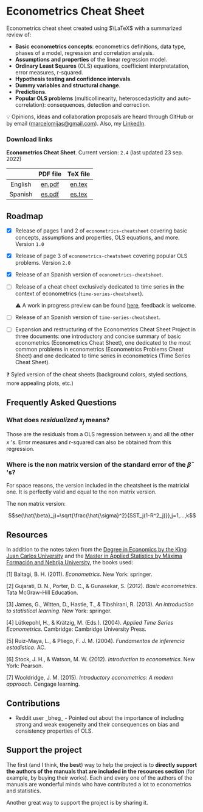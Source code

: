 # Econometrics Cheat Sheet

Econometrics cheat sheet created using $\LaTeX$ with a summarized review of:

* **Basic econometrics concepts**: econometrics definitions, data type, phases of a model, regression and correlation analysis.
* **Assumptions and properties** of the linear regression model.
* **Ordinary Least Squares** (OLS) equations, coefficient interpretatation, error measures, r-squared.
* **Hypothesis testing and confidence intervals**.
* **Dummy variables and structural change**.
* **Predictions**.
* **Popular OLS problems** (multicollinearity, heteroscedasticity and auto-correlation): consequences, detection and correction.

:bulb: Opinions, ideas and collaboration proposals are heard through GitHub or by email (marcelomijas@gmail.com). Also, my [LinkedIn](https://www.linkedin.com/in/marcelomorenop/).

### Download links

**Econometrics Cheat Sheet**. Current version: `2.4` (last updated 23 sep. 2022)

|         | PDF file                                                          | TeX file                                                            |
| :-----: | :---------------------------------------------------------------: | :-----------------------------------------------------------------: |
| English | [en.pdf](econometrics-cheatsheet/econometrics-cheatsheet-en.pdf)  | [en.tex](econometrics-cheatsheet/econometrics-cheatsheet-en.tex)    |
| Spanish | [es.pdf](econometrics-cheatsheet/econometrics-cheatsheet-es.pdf)  | [es.tex](econometrics-cheatsheet/econometrics-cheatsheet-es.tex)    |

## Roadmap

- [x] Release of pages 1 and 2 of `econometrics-cheatsheet` covering basic concepts, assumptions and properties, OLS equations, and more. Version `1.0`

- [x] Release of page 3 of `econometrics-cheatsheet` covering popular OLS problems. Version `2.0`

- [x] Release of an Spanish version of `econometrics-cheatsheet`.

- [ ] Release of a cheat cheet exclusively dedicated to time series in the context of econometrics (`time-series-cheatsheet`).

     :warning: A work in progress preview can be found [here](time-series-cheatsheet/time-series-cheatsheet-en.pdf), feedback is welcome.

- [ ] Release of an Spanish version of `time-series-cheatsheet`.

- [ ] Expansion and restructuring of the Econometrics Cheat Sheet Project in three documents: one introductory and concise summary of basic econometrics (Econometrics Cheat Sheet), one dedicated to the most common problems in econometrics (Econometrics Problems Cheat Sheet) and one dedicated to time series in econometrics (Time Series Cheat Sheet).

:question: Syled version of the cheat sheets (background colors, styled sections, more appealing plots, etc.)

## Frequently Asked Questions

### What does $residualized$ $x_j$ means?

Those are the residuals from a OLS regression between $x_j$ and all the other $x$ 's. Error measures and r-squared can also be obtained from this regression.

### Where is the non matrix version of the standard error of the $\hat{\beta}$ 's?

For space reasons, the version included in the cheatsheet is the matricial one. It is perfectly valid and equal to the non matrix version.

The non matrix version:

$$se(\hat{\beta}_j)=\sqrt{\frac{\hat{\sigma}^2}{SST_j(1-R^2_j)}},j=1,...,k$$

## Resources

In addition to the notes taken from the [Degree in Economics by the King Juan Carlos University](https://www.urjc.es/universidad/calidad/560-economia) and the [Master in Applied Statistics by Máxima Formación and Nebrija University](https://www.maximaformacion.es/masters/master-de-estadistica-aplicada-con-r-software/), the books used:

[1] Baltagi, B. H. (2011). *Econometrics*. New York: springer.

[2] Gujarati, D. N., Porter, D. C., & Gunasekar, S. (2012). *Basic econometrics*. Tata McGraw-Hill Education.

[3] James, G., Witten, D., Hastie, T., & Tibshirani, R. (2013). *An introduction to statistical learning*. New York: springer.

[4] Lütkepohl, H., & Krätzig, M. (Eds.). (2004). *Applied Time Series Econometrics*. Cambridge: Cambridge University Press.

[5] Ruiz-Maya, L., & Pliego, F. J. M. (2004). *Fundamentos de inferencia estadística*. AC.

[6] Stock, J. H., & Watson, M. W. (2012). *Introduction to econometrics*. New York: Pearson.

[7] Wooldridge, J. M. (2015). *Introductory econometrics: A modern approach*. Cengage learning.

## Contributions

* Reddit user \_bheg_ - Pointed out about the importance of including strong and weak exogeneity and their consequences on bias and consistency properties of OLS.

## Support the project

The first (and I think, **the best**) way to help the project is to **directly support the authors of the manuals that are included in the resources section** (for example, by buying their works). Each and every one of the authors of the manuals are wonderful minds who have contributed a lot to econometrics and statistics. 

Another great way to support the project is by sharing it.
